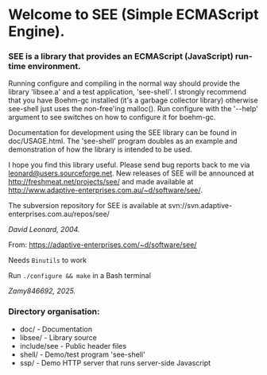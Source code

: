 
# Welcome to SEE (Simple ECMAScript Engine).

### SEE is a library that provides an ECMAScript (JavaScript) run-time environment.

Running configure and compiling in the normal way should provide
the library 'libsee.a' and a test application, 'see-shell'.  I
strongly recommend that you have Boehm-gc installed (it's a garbage
collector library) otherwise see-shell just uses the non-free'ing
malloc().  Run configure with the '--help' argument to see switches
on how to configure it for boehm-gc.

Documentation for development using the SEE library can be found in
doc/USAGE.html.  The 'see-shell' program doubles as an example and
demonstration of how the library is intended to be used.

I hope you find this library useful. Please send bug reports back to me
via <leonard@users.sourceforge.net>. New releases of SEE will be announced
at <http://freshmeat.net/projects/see/> and made available at
<http://www.adaptive-enterprises.com.au/~d/software/see/>.

The subversion repository for SEE is available at 
svn://svn.adaptive-enterprises.com.au/repos/see/

*David Leonard, 2004.*

From: https://adaptive-enterprises.com/~d/software/see/

Needs `Binutils` to work

Run `./configure && make` in a Bash terminal

*Zamy846692, 2025.*

### Directory organisation:
-  doc/		- Documentation
-  libsee/	- Library source
-  include/see	- Public header files
-  shell/	- Demo/test program 'see-shell'
-  ssp/          - Demo HTTP server that runs server-side Javascript


